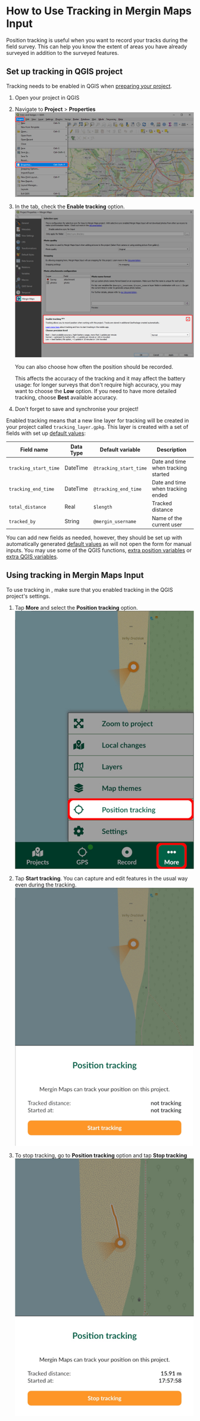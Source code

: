 # How to Use Tracking in Mergin Maps Input
<SinceBadge type="App" version="2.2.0" />

Position tracking is useful when you want to record your tracks during the field survey. This can help you know the extent of areas you have already surveyed in addition to the surveyed features.

## Set up tracking in QGIS project
Tracking needs to be enabled in QGIS when [preparing your <MainPlatformName /> project](../../gis/features/#tracking).

1. Open your <MainPlatformName /> project in QGIS
2. Navigate to **Project** > **Properties** 
   ![QGIS Project Properties](../../gis/qgis-project-properties.jpg "QGIS Project Properties")

3. In the <MainPlatformName /> tab, check the **Enable tracking** option.
   ![Enable tracking in QGIS Mergin Maps project](../../gis/project-tracking.jpg "Enable tracking in QGIS Mergin Maps project")

   You can also choose how often the position should be recorded. 
   
   This affects the accuracy of the tracking and it may affect the battery usage: for longer surveys that don't require high accuracy, you may want to choose the **Low** option. If you need to have more detailed tracking, choose **Best** available accuracy.

4. Don't forget to save and synchronise your project!

Enabled tracking means that a new line layer for tracking will be created in your <MainPlatformName /> project called `tracking_layer.gpkg`. This layer is created with a set of fields with set up [default values](../../layer/settingup_forms_settings/#default-values):


| Field name               | Data Type      |  Default variable      | Description                          |
|--------------------------|----------------|------------------------|--------------------------------------|
| `tracking_start_time`    | DateTime       | `@tracking_start_time` | Date and time when tracking started  |
| `tracking_end_time`      | DateTime       | `@tracking_end_time`   | Date and time when tracking ended    |
| `total_distance`         | Real           | `$length`              | Tracked distance |
| `tracked_by`             | String         | `@mergin_username`     | Name of the current <MainPlatformNameLink /> user |

You can add new fields as needed, however, they should be set up with automatically generated [default values](../../layer/settingup_forms_settings/#default-values) as <MobileAppName /> will not open the form for manual inputs. You may use some of the QGIS functions, [extra position variables](../../layer/position_variables/) or [extra QGIS variables](../../layer/plugin-variables/).

## Using tracking in Mergin Maps Input

To use tracking in <MobileAppName />, make sure that you enabled tracking in the QGIS project's settings. 

1. Tap **More** and select the **Position tracking** option.
   ![Mergin Maps Input Position tracking](./input-position-tracking.jpg "Mergin Maps Input Position tracking")

2. Tap **Start tracking**. You can capture and edit features in the usual way even during the tracking.
   ![Start tracking in Mergin Maps Input](./input-start-tracking.jpg "Start tracking in Mergin Maps Input")
   
3. To stop tracking, go to **Position tracking** option and tap **Stop tracking**
   ![Stop tracking in Mergin Maps Input](./input-stop-tracking.jpg "Stop tracking in Mergin Maps Input")  
